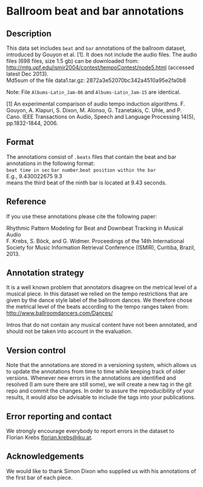 Ballroom beat and bar annotations
===========

Description
------------
This data set includes `beat` and `bar` annotations of the ballroom dataset, introduced by Gouyon et al. [1]. It does not include the audio files. The audio files (698 files, size 1.5 gb) can be downloaded from:  
<http://mtg.upf.edu/ismir2004/contest/tempoContest/node5.html> (accessed latest Dec 2013).   
Md5sum of the file data1.tar.gz: 2872a3e52070bc342a4510a95e2fa0b8

Note: File `Albums-Latin_Jam-06` and `Albums-Latin_Jam-15` are identical.

[1] An experimental comparison of audio tempo induction
algorithms.
F. Gouyon, A. Klapuri, S. Dixon, M. Alonso, G. Tzanetakis, C. Uhle, and P.
Cano. IEEE Transactions on Audio, Speech and Language Processing
14(5), pp.1832-1844, 2006.


Format
------------
The annotations consist of `.beats` files that contain the beat and bar annotations in the following format:  
`beat time in sec` `bar number`.`beat position within the bar`  
E.g., 9.430022675	9.3  
means the third beat of the ninth bar is located at 9.43 seconds.

Reference
------------
If you use these annotations please cite the following paper:    

Rhythmic Pattern Modeling for Beat and Downbeat Tracking in Musical Audio  
F. Krebs, S. Böck, and G. Widmer. Proceedings of the 14th International Society for Music Information Retrieval Conference (ISMIR), Curitiba, Brazil, 2013.  
   
Annotation strategy
------------
It is a well known problem that annotators disagree on the metrical level of a musical piece. In this dataset we relied on the tempo restrictions that are given by the dance style label of the ballroom dances. We therefore chose the metrical level of the beats according to the tempo ranges taken from:  
<http://www.ballroomdancers.com/Dances/>

Intros that do not contain any musical content have not been annotated, and should not be taken into account in the evaluation.

Version control
------------
Note that the annotations are stored in a versioning system, which allows us to update the annotations from time to time while keeping track of older versions. Whenever new errors in the annotations are identified and resolved (I am sure there are still some), we will create a new tag in the git repo and commit the changes. In order to assure the reproducibility of your results, it would also be advisable to include the tags into your publications. 

Error reporting and contact
------------
We strongly encourage everybody to report errors in the dataset to  
Florian Krebs <florian.krebs@jku.at>. 

Acknowledgements
------------
We would like to thank Simon Dixon who supplied us with his annotations of the first bar of each piece.
